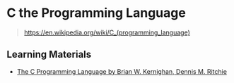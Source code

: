 # C the Programming Language

> <https://en.wikipedia.org/wiki/C_(programming_language)>

## Learning Materials

- [The C Programming Language by Brian W. Kernighan, Dennis M. Ritchie](the_c_programming_language)
